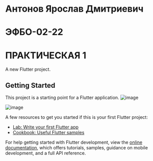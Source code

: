 # Антонов Ярослав Дмитриевич 
# ЭФБО-02-22
# ПРАКТИЧЕСКАЯ 1
A new Flutter project.

## Getting Started

This project is a starting point for a Flutter application.
![image](https://github.com/user-attachments/assets/03799984-18a4-4244-8861-8360406f392c)

![image](https://github.com/user-attachments/assets/e5395f24-ff43-461c-b367-f754660038f3)

A few resources to get you started if this is your first Flutter project:

- [Lab: Write your first Flutter app](https://docs.flutter.dev/get-started/codelab)
- [Cookbook: Useful Flutter samples](https://docs.flutter.dev/cookbook)

For help getting started with Flutter development, view the
[online documentation](https://docs.flutter.dev/), which offers tutorials,
samples, guidance on mobile development, and a full API reference.
